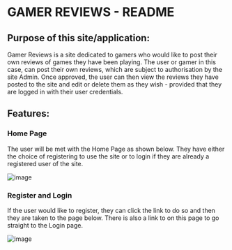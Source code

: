 # GAMER REVIEWS - README

## Purpose of this site/application:
Gamer Reviews is a site dedicated to gamers who would like to post their own reviews of games they have been playing. The user or gamer in this case, can post their own reviews, which are subject to authorisation by the site Admin. Once approved, the user can then view the reviews they have posted to the site and edit or delete them as they wish - provided that they are logged in with their user credentials.

## Features:

### Home Page
The user will be met with the Home Page as shown below. They have either the choice of registering to use the site or to login if they are already a registered user of the site.

![image](https://user-images.githubusercontent.com/91907661/182706010-6c982ecc-de34-4ba5-82ca-4e5c878bcc2a.png)

### Register and Login
If the user would like to register, they can click the link to do so and then they are taken to the page below. There is also a link to on this page to go straight to the Login page.

![image](https://user-images.githubusercontent.com/91907661/182706542-bd14bbe3-90aa-408f-b792-44abed28a999.png)
